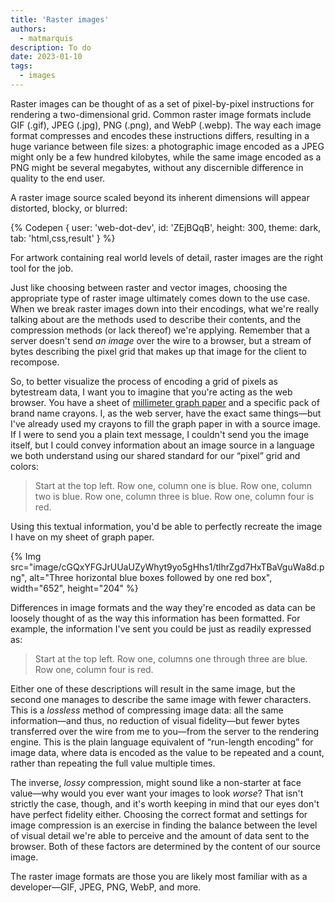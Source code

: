 ```yaml
---
title: 'Raster images'
authors:
  - matmarquis
description: To do
date: 2023-01-10
tags:
  - images
---
```


Raster images can be thought of as a set of pixel-by-pixel instructions for rendering a two-dimensional grid. Common raster
image formats include GIF (.gif), JPEG (.jpg), PNG (.png), and WebP (.webp). The way each image format compresses and encodes
these instructions differs, resulting in a huge variance between file sizes: a photographic image encoded as a JPEG might only
be a few hundred kilobytes, while the same image encoded as a PNG might be several megabytes, without any discernible difference
in quality to the end user.

A raster image source scaled beyond its inherent dimensions will appear distorted, blocky, or blurred:

{% Codepen {
user: 'web-dot-dev',
id: 'ZEjBQqB',
height: 300,
theme: dark,
tab: 'html,css,result'
} %}

For artwork containing real world levels of detail, raster images are the right tool for the job.

Just like choosing between raster and vector images, choosing the appropriate type of raster image ultimately comes down to the use case.
When we break raster images down into their encodings, what we're really talking about are the methods used to describe their contents, and
the compression methods (or lack thereof) we're applying. Remember that a server doesn't send _an image_ over the wire to a browser, but a stream
of bytes describing the pixel grid that makes up that image for the client to recompose.

So, to better visualize the process of encoding a grid of pixels as bytestream data, I want you to imagine that you're acting as the web browser.
You have a sheet of [millimeter graph paper](https://en.wikipedia.org/wiki/Graph_paper#Formats) and a specific pack of brand name crayons. I, as
the web server, have the exact same things—but I've already used my crayons to fill the graph paper in with a source image. If I were to send you
a plain text message, I couldn't send you the image itself, but I could convey information about an image source in a language we both understand
using our shared standard for our “pixel” grid and colors:

> Start at the top left. Row one, column one is blue. Row one, column two is blue. Row one, column three is blue. Row one, column four is red.

Using this textual information, you'd be able to perfectly recreate the image I have on my sheet of graph paper.

{% Img src="image/cGQxYFGJrUUaUZyWhyt9yo5gHhs1/tlhrZgd7HxTBaVguWa8d.png", alt="Three horizontal blue boxes followed by one red box", width="652", height="204" %}

Differences in image formats and the way they're encoded as data can be loosely thought of as the way this information has been formatted.
For example, the information I've sent you could be just as readily expressed as:

> Start at the top left. Row one, columns one through three are blue. Row one, column four is red.

Either one of these descriptions will result in the same image, but the second one manages to describe the same image with fewer
characters. This is a _lossless_ method of compressing image data: all the same information—and thus, no reduction of visual
fidelity—but fewer bytes transferred over the wire from me to you—from the server to the rendering engine. This is the plain language
equivalent of “run-length encoding” for image data, where data is encoded as the value to be repeated and a count, rather
than repeating the full value multiple times.

The inverse, _lossy_ compression, might sound like a non-starter at face value—why would you ever want your images to look _worse_?
That isn't strictly the case, though, and it's worth keeping in mind that our eyes don't have perfect fidelity either. Choosing
the correct format and settings for image compression is an exercise in finding the balance between the level of visual detail
we're able to perceive and the amount of data sent to the browser. Both of these factors are determined by the content of our source image.

The raster image formats are those you are likely most familiar with as a developer—GIF, JPEG, PNG, WebP, and more.
